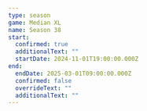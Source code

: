 ```yaml
---
type: season
game: Median XL
name: Season 38
start:
  confirmed: true
  additionalText: ""
  startDate: 2024-11-01T19:00:00.000Z
end:
  endDate: 2025-03-01T09:00:00.000Z
  confirmed: false
  overrideText: ""
  additionalText: ""
---
```

